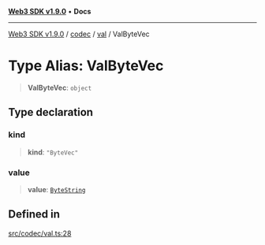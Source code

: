 [**Web3 SDK v1.9.0**](../../../../../README.md) • **Docs**

***

[Web3 SDK v1.9.0](../../../../../globals.md) / [codec](../../../README.md) / [val](../README.md) / ValByteVec

# Type Alias: ValByteVec

> **ValByteVec**: `object`

## Type declaration

### kind

> **kind**: `"ByteVec"`

### value

> **value**: [`ByteString`](../../../type-aliases/ByteString.md)

## Defined in

[src/codec/val.ts:28](https://github.com/Mystic-Nayy/alephium-web3/blob/ee41f5e0e7d7fb0b155fe62f05b2ac03772895ca/packages/web3/src/codec/val.ts#L28)

